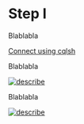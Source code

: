# Step I

Blablabla

[Connect using cqlsh](vscode://aleks.katapod/command/cqlsh)

Blablabla

[![describe](https://dummyimage.com/150x30/000/fff.png&text=describe)](vscode://aleks.katapod/command/describe)

Blablabla

[![describe](https://dummyimage.com/150x30/000/fff.png&text=next+step)](./step2.md)
